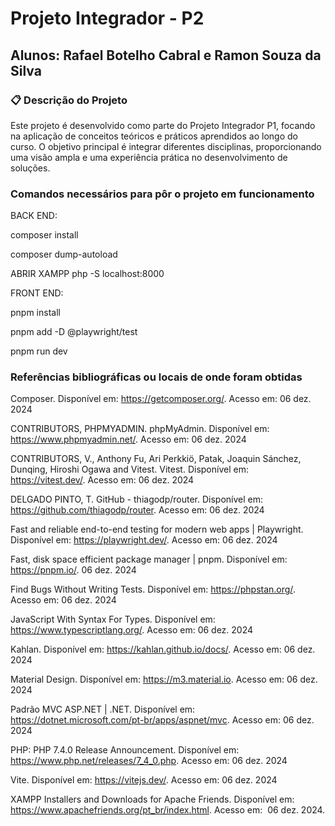 # Projeto Integrador - P2
## Alunos: Rafael Botelho Cabral e Ramon Souza da Silva

### 📋 Descrição do Projeto
Este projeto é desenvolvido como parte do Projeto Integrador P1, focando na aplicação de conceitos teóricos e práticos aprendidos ao longo do curso. O objetivo principal é integrar diferentes disciplinas, proporcionando uma visão ampla e uma experiência prática no desenvolvimento de soluções.

### Comandos necessários para pôr o projeto em funcionamento
BACK END:

composer install

composer dump-autoload

ABRIR XAMPP 
php -S localhost:8000


FRONT END:

pnpm install

pnpm add -D @playwright/test

pnpm run dev


### Referências bibliográficas ou locais de onde foram obtidas
Composer. Disponível em: https://getcomposer.org/. Acesso em: 06 dez. 2024

CONTRIBUTORS, PHPMYADMIN. phpMyAdmin. Disponível em: https://www.phpmyadmin.net/. Acesso em: 06 dez. 2024

CONTRIBUTORS, V., Anthony Fu, Ari Perkkiö, Patak, Joaquin Sánchez, Dunqing, Hiroshi Ogawa and Vitest. Vitest. Disponível em: https://vitest.dev/. Acesso em: 06 dez. 2024

DELGADO PINTO, T. GitHub - thiagodp/router. Disponível em: https://github.com/thiagodp/router. Acesso em: 06 dez. 2024

Fast and reliable end-to-end testing for modern web apps | Playwright. Disponível em: https://playwright.dev/. Acesso em: 06 dez. 2024

Fast, disk space efficient package manager | pnpm. Disponível em: https://pnpm.io/. 06 dez. 2024

Find Bugs Without Writing Tests. Disponível em: https://phpstan.org/. Acesso em: 06 dez. 2024

JavaScript With Syntax For Types. Disponível em: https://www.typescriptlang.org/. Acesso em: 06 dez. 2024

Kahlan. Disponível em: https://kahlan.github.io/docs/. Acesso em: 06 dez. 2024

Material Design. Disponível em: https://m3.material.io. Acesso em: 06 dez. 2024

Padrão MVC ASP.NET | .NET. Disponível em: https://dotnet.microsoft.com/pt-br/apps/aspnet/mvc. Acesso em: 06 dez. 2024

PHP: PHP 7.4.0 Release Announcement. Disponível em: https://www.php.net/releases/7_4_0.php. Acesso em: 06 dez. 2024

Vite. Disponível em: https://vitejs.dev/. Acesso em: 06 dez. 2024

XAMPP Installers and Downloads for Apache Friends. Disponível em: https://www.apachefriends.org/pt_br/index.html. Acesso em:  06 dez. 2024.
